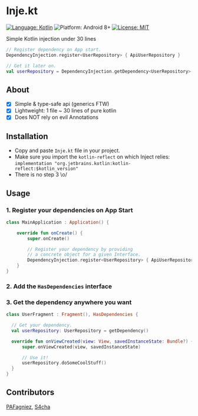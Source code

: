 # Inje.kt
[![Language: Kotlin](https://img.shields.io/badge/language-Kotlin-7963FE.svg?style=flat)](https://kotlinlang.org)
![Platform: Android 8+](https://img.shields.io/badge/platform-Android-68b846.svg?style=flat)
[![License: MIT](http://img.shields.io/badge/license-MIT-lightgrey.svg?style=flat)](https://github.com/Yummypets/Inje.kt/blob/master/LICENSE)

Simple Kotlin injection under 30 lines

```kotlin
// Register dependency on App start.
DependencyInjection.register<UserRepository> { ApiUserRepository }

// Get it later on.
val userRepository = DependencyInjection.getDependency<UserRepository>()
```

## About
- [x] Simple & type-safe api (generics FTW)
- [x] Lightweight: 1 file ~ 30 lines of pure kotlin
- [x] Does NOT rely on evil Annotations

## Installation
- Copy and paste `Inje.kt` file in your project.  
- Make sure  you import the `kotlin-reflect` on which Inject relies:  
`implementation "org.jetbrains.kotlin:kotlin-reflect:$kotlin_version"`
- There is no step 3 \o/

## Usage
### 1. Register your dependencies on App Start

``` kotlin
class MainApplication : Application() {

    override fun onCreate() {
        super.onCreate()

        // Register your dependency by providing
        // a concrete object for a given Interface.
        DependencyInjection.register<UserRepository> { ApiUserRepository }
    }
}
```

### 2. Add the `HasDependencies` interface

### 3. Get the dependency anywhere you want

``` kotlin
class UserFragment : Fragment(), HasDependencies {

  // Get your dependency.
  val userRepository: UserRepository = getDependency()

  override fun onViewCreated(view: View, savedInstanceState: Bundle?) {
      super.onViewCreated(view, savedInstanceState)

      // Use it!
      userRepository.doSomeCoolStuff()
  }
}
```

## Contributors
[PAFagniez](https://github.com/PAFagniez), [S4cha](https://github.com/s4cha)
